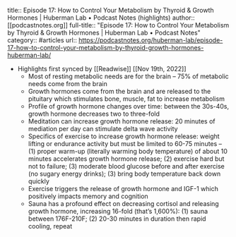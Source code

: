 title:: Episode 17: How to Control Your Metabolism by Thyroid & Growth Hormones | Huberman Lab • Podcast Notes (highlights)
author:: [[podcastnotes.org]]
full-title:: "Episode 17: How to Control Your Metabolism by Thyroid & Growth Hormones | Huberman Lab • Podcast Notes"
category:: #articles
url:: https://podcastnotes.org/huberman-lab/episode-17-how-to-control-your-metabolism-by-thyroid-growth-hormones-huberman-lab/

- Highlights first synced by [[Readwise]] [[Nov 19th, 2022]]
	- Most of resting metabolic needs are for the brain – 75% of metabolic needs come from the brain
	- Growth hormones come from the brain and are released to the pituitary which stimulates bone, muscle, fat to increase metabolism
	- Profile of growth hormone changes over time: between the 30s-40s, growth hormone decreases two to three-fold
	- Meditation can increase growth hormone release: 20 minutes of mediation per day can stimulate delta wave activity
	- Specifics of exercise to increase growth hormone release: weight lifting or endurance activity but must be limited to 60-75 minutes – (1) proper warm-up (literally warming body temperature) of about 10 minutes accelerates growth hormone release; (2) exercise hard but not to failure; (3) moderate blood glucose before and after exercise (no sugary energy drinks); (3) bring body temperature back down quickly
	- Exercise triggers the release of growth hormone and IGF-1 which positively impacts memory and cognition
	- Sauna has a profound effect on decreasing cortisol and releasing growth hormone, increasing 16-fold (that’s 1,600%): (1) sauna between 176F-210F; (2) 20-30 minutes in duration then rapid cooling, repeat